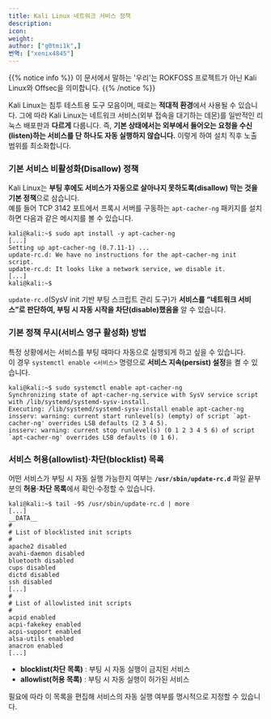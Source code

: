 ```yaml
---
title: Kali Linux 네트워크 서비스 정책
description:
icon:
weight:
author: ["g0tmi1k",]
번역: ["xenix4845"]
---
```

{{% notice info %}}
이 문서에서 말하는 '우리'는 ROKFOSS 프로젝트가 아닌 Kali Linux와 Offsec을 의미합니다.
{{% /notice %}}

Kali Linux는 침투 테스트용 도구 모음이며, 때로는 **적대적 환경**에서 사용될 수 있습니다. 그에 따라 Kali Linux는 네트워크 서비스(외부 접속을 대기하는 데몬)를 일반적인 리눅스 배포판과 **다르게** 다룹니다. 즉, **기본 상태에서는 외부에서 들어오는 요청을 수신(listen)하는 서비스를 단 하나도 자동 실행하지 않습니다.**  이렇게 하여 설치 직후 노출 범위를 최소화합니다.

### 기본 서비스 비활성화(Disallow) 정책

Kali Linux는 **부팅 후에도 서비스가 자동으로 살아나지 못하도록(disallow) 막는 것을 기본 정책**으로 삼습니다.  
예를 들어 TCP 3142 포트에서 프록시 서버를 구동하는 `apt-cacher-ng` 패키지를 설치하면 다음과 같은 메시지를 볼 수 있습니다.

```console
kali@kali:~$ sudo apt install -y apt-cacher-ng
[...]
Setting up apt-cacher-ng (0.7.11-1) ...
update-rc.d: We have no instructions for the apt-cacher-ng init script.
update-rc.d: It looks like a network service, we disable it.
[...]
kali@kali:~$
```

`update-rc.d`(SysV init 기반 부팅 스크립트 관리 도구)가 **서비스를 “네트워크 서비스”로 판단하여, 부팅 시 자동 시작을 차단(disable)했음을** 알 수 있습니다.

### 기본 정책 무시(서비스 영구 활성화) 방법

특정 상황에서는 서비스를 부팅 때마다 자동으로 실행되게 하고 싶을 수 있습니다.  
이 경우 `systemctl enable <서비스>` 명령으로 **서비스 지속(persist) 설정**을 켤 수 있습니다.

```console
kali@kali:~$ sudo systemctl enable apt-cacher-ng
Synchronizing state of apt-cacher-ng.service with SysV service script with /lib/systemd/systemd-sysv-install.
Executing: /lib/systemd/systemd-sysv-install enable apt-cacher-ng
insserv: warning: current start runlevel(s) (empty) of script `apt-cacher-ng' overrides LSB defaults (2 3 4 5).
insserv: warning: current stop runlevel(s) (0 1 2 3 4 5 6) of script `apt-cacher-ng' overrides LSB defaults (0 1 6).
```

### 서비스 허용(allowlist)·차단(blocklist) 목록

어떤 서비스가 부팅 시 자동 실행 가능한지 여부는 **`/usr/sbin/update-rc.d`** 파일 끝부분의 **허용·차단 목록**에서 확인·수정할 수 있습니다.

```console
kali@kali:~$ tail -95 /usr/sbin/update-rc.d | more
[...]
__DATA__
#
# List of blocklisted init scripts
#
apache2 disabled
avahi-daemon disabled
bluetooth disabled
cups disabled
dictd disabled
ssh disabled
[...]
#
# List of allowlisted init scripts
#
acpid enabled
acpi-fakekey enabled
acpi-support enabled
alsa-utils enabled
anacron enabled
[...]
```

- **blocklist(차단 목록)** : 부팅 시 자동 실행이 금지된 서비스  
- **allowlist(허용 목록)** : 부팅 시 자동 실행이 허가된 서비스  

필요에 따라 이 목록을 편집해 서비스의 자동 실행 여부를 명시적으로 지정할 수 있습니다.